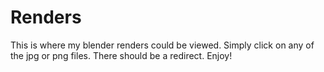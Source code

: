 # Renders
This is where my blender renders could be viewed. 
Simply click on any of the jpg or png files. 
There should be a redirect. Enjoy! 

